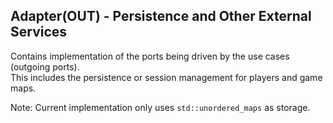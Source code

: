 ## Adapter(OUT) - Persistence and Other External Services

Contains implementation of the ports being driven by the use cases (outgoing ports).  
This includes the persistence or session management for players and game maps.  

Note: Current implementation only uses `std::unordered_maps` as storage.

